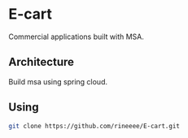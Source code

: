 # E-cart

Commercial applications built with MSA.

## Architecture

Build msa using spring cloud.

## Using

```bash
git clone https://github.com/rineeee/E-cart.git
```
